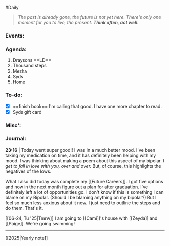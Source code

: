#Daily
>*The past is already gone, the future is not yet here. There's only one moment for you to live, the present.*
>***Think often, act well.***
### Events:

### Agenda:
1. Draysons ==LD==
2. Thousand steps
3. Mezha 
4. Syds
5. Home
### To-do:
- [x] ==finish book==
	I'm calling that good. I have one more chapter to read.
- [x] Syds gift card
### Misc':

### Journal:
**23:16** | Today went super good!! I was in a much better mood. I've been taking my medication on time, and it has definitely been helping with my mood. I was thinking about making a poem about this aspect of my bipolar. 
	*I get to fall in love with you, over and over.*
But, of course, this highlights the negatives of the lows.

What I also did today was complete my [[Future Careers]]. I got five options and now in the next month figure out a plan for after graduation. I've definitely left a lot of opportunities go. I don't know if this is something I can blame on my Bipolar. (Should I be blaming anything on my bipolar?) But I feel so much less anxious about it now. I just need to outline the steps and do them. That's it. 

[[06-24, Tu '25|Tmrw]] I am going to [[Cami]]'s house with [[Zeyda]] and [[Paige]]. We're going swimming!


---
[[2025|Yearly note]]